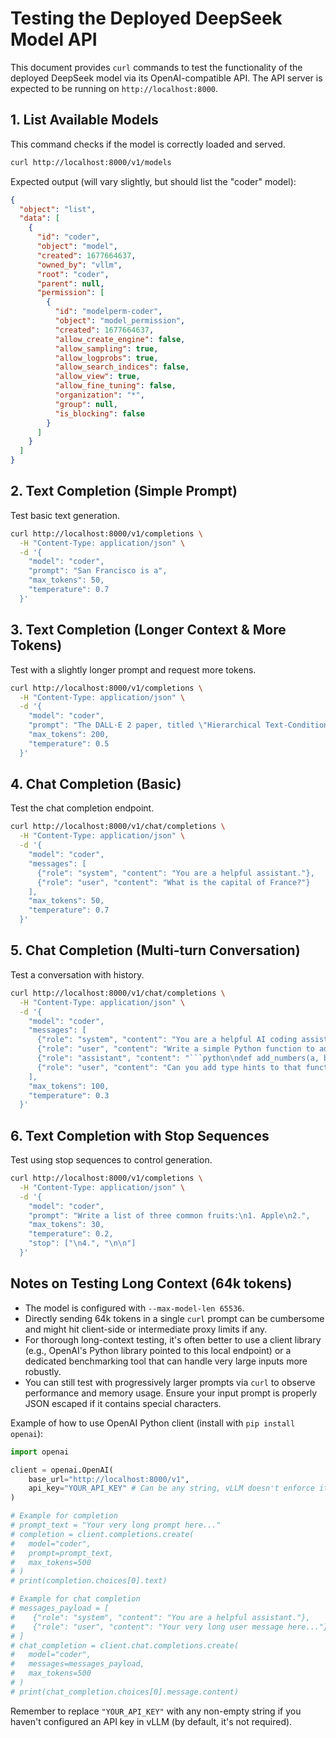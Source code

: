 # Testing the Deployed DeepSeek Model API

This document provides `curl` commands to test the functionality of the deployed DeepSeek model via its OpenAI-compatible API. The API server is expected to be running on `http://localhost:8000`.

## 1. List Available Models

This command checks if the model is correctly loaded and served.

```bash
curl http://localhost:8000/v1/models
```

Expected output (will vary slightly, but should list the "coder" model):
```json
{
  "object": "list",
  "data": [
    {
      "id": "coder",
      "object": "model",
      "created": 1677664637,
      "owned_by": "vllm",
      "root": "coder",
      "parent": null,
      "permission": [
        {
          "id": "modelperm-coder",
          "object": "model_permission",
          "created": 1677664637,
          "allow_create_engine": false,
          "allow_sampling": true,
          "allow_logprobs": true,
          "allow_search_indices": false,
          "allow_view": true,
          "allow_fine_tuning": false,
          "organization": "*",
          "group": null,
          "is_blocking": false
        }
      ]
    }
  ]
}
```

## 2. Text Completion (Simple Prompt)

Test basic text generation.

```bash
curl http://localhost:8000/v1/completions \
  -H "Content-Type: application/json" \
  -d '{
    "model": "coder",
    "prompt": "San Francisco is a",
    "max_tokens": 50,
    "temperature": 0.7
  }'
```

## 3. Text Completion (Longer Context & More Tokens)

Test with a slightly longer prompt and request more tokens.

```bash
curl http://localhost:8000/v1/completions \
  -H "Content-Type: application/json" \
  -d '{
    "model": "coder",
    "prompt": "The DALL·E 2 paper, titled \"Hierarchical Text-Conditional Image Generation with CLIP Latents,\" was first published on arXiv on April 13, 2022. It describes a system that can generate realistic images and art from a description in natural language. The system builds upon the work of DALL·E and CLIP, previous models developed by OpenAI. Explain the key innovations of DALL·E 2 compared to its predecessor DALL·E, focusing on image quality and generation diversity.",
    "max_tokens": 200,
    "temperature": 0.5
  }'
```

## 4. Chat Completion (Basic)

Test the chat completion endpoint.

```bash
curl http://localhost:8000/v1/chat/completions \
  -H "Content-Type: application/json" \
  -d '{
    "model": "coder",
    "messages": [
      {"role": "system", "content": "You are a helpful assistant."},
      {"role": "user", "content": "What is the capital of France?"}
    ],
    "max_tokens": 50,
    "temperature": 0.7
  }'
```

## 5. Chat Completion (Multi-turn Conversation)

Test a conversation with history.

```bash
curl http://localhost:8000/v1/chat/completions \
  -H "Content-Type: application/json" \
  -d '{
    "model": "coder",
    "messages": [
      {"role": "system", "content": "You are a helpful AI coding assistant."},
      {"role": "user", "content": "Write a simple Python function to add two numbers."},
      {"role": "assistant", "content": "```python\ndef add_numbers(a, b):\n  return a + b\n```"},
      {"role": "user", "content": "Can you add type hints to that function?"}
    ],
    "max_tokens": 100,
    "temperature": 0.3
  }'
```

## 6. Text Completion with Stop Sequences

Test using stop sequences to control generation.

```bash
curl http://localhost:8000/v1/completions \
  -H "Content-Type: application/json" \
  -d '{
    "model": "coder",
    "prompt": "Write a list of three common fruits:\n1. Apple\n2.",
    "max_tokens": 30,
    "temperature": 0.2,
    "stop": ["\n4.", "\n\n"]
  }'
```

## Notes on Testing Long Context (64k tokens)

- The model is configured with `--max-model-len 65536`.
- Directly sending 64k tokens in a single `curl` prompt can be cumbersome and might hit client-side or intermediate proxy limits if any.
- For thorough long-context testing, it's often better to use a client library (e.g., OpenAI's Python library pointed to this local endpoint) or a dedicated benchmarking tool that can handle very large inputs more robustly.
- You can still test with progressively larger prompts via `curl` to observe performance and memory usage. Ensure your input prompt is properly JSON escaped if it contains special characters.

Example of how to use OpenAI Python client (install with `pip install openai`):
```python
import openai

client = openai.OpenAI(
    base_url="http://localhost:8000/v1",
    api_key="YOUR_API_KEY" # Can be any string, vLLM doesn't enforce it by default
)

# Example for completion
# prompt_text = "Your very long prompt here..."
# completion = client.completions.create(
#   model="coder",
#   prompt=prompt_text,
#   max_tokens=500
# )
# print(completion.choices[0].text)

# Example for chat completion
# messages_payload = [
#    {"role": "system", "content": "You are a helpful assistant."},
#    {"role": "user", "content": "Your very long user message here..."}
# ]
# chat_completion = client.chat.completions.create(
#   model="coder",
#   messages=messages_payload,
#   max_tokens=500
# )
# print(chat_completion.choices[0].message.content)
```
Remember to replace `"YOUR_API_KEY"` with any non-empty string if you haven't configured an API key in vLLM (by default, it's not required).
